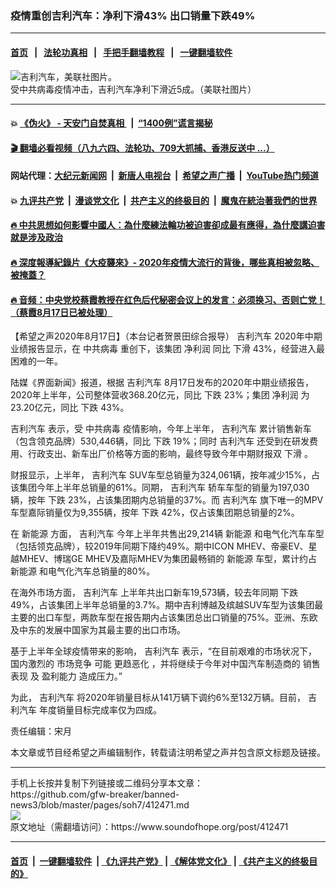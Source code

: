 ### 疫情重创吉利汽车：净利下滑43% 出口销量下跌49%
------------------------

#### [首页](https://github.com/gfw-breaker/banned-news3/blob/master/README.md) &nbsp;&nbsp;|&nbsp;&nbsp; [法轮功真相](https://github.com/begood0513/basic/blob/master/README.md)  &nbsp;&nbsp;|&nbsp;&nbsp; [手把手翻墙教程](https://github.com/gfw-breaker/guides/wiki)  &nbsp;&nbsp;|&nbsp;&nbsp; [一键翻墙软件](https://github.com/gfw-breaker/nogfw/blob/master/README.md)  



<div><img alt="吉利汽车，美联社图片。" src="https://img.soundofhope.org/2020-08/bkn-20180108163454334-0108_00842_001_01p-1597697008585.jpg"/>
<br/><figcaption class="caption">
 受中共病毒疫情冲击，吉利汽车净利下滑近5成。（美联社图片）
</figcaption></div><hr/>

#### 💥 [《伪火》 - 天安门自焚真相 ](http://141.164.51.119:10000/videos/blog/weihuo.html)&nbsp; |&nbsp; [“1400例”谎言揭秘  ](http://141.164.51.119:10000/videos/blog/jiexi1400.html)

#### [ 🎬  翻墙必看视频（八九六四、法轮功、709大抓捕、香港反送中 ...）](https://github.com/gfw-breaker/links/blob/master/banned.md)

#### 网站代理：[大纪元新闻网](http://167.172.10.89:10080/gb/) &nbsp;|&nbsp; [新唐人电视台](http://167.172.10.89:8808/gb/) &nbsp;|&nbsp; [希望之声广播](http://167.172.10.89/radio.html) &nbsp;|&nbsp; [YouTube热门频道](http://158.247.203.241/youtube.html)

#### 💥 [九评共产党](http://141.164.51.119:10000/videos/res/jiuping/)&nbsp; |&nbsp; [漫谈党文化](http://141.164.51.119:10000/videos/res/mtdwh/)&nbsp; |&nbsp; [共产主义的终极目的](http://141.164.51.119:10000/videos/res/zjmd/)&nbsp; |&nbsp; [魔鬼在統治著我們的世界](http://141.164.51.119:10000/videos/res/TheSpecter/)  

#### [ 🔥  中共思想如何影響中國人：為什麼練法輪功被迫害卻成最有應得，為什麼講迫害就是涉及政治](http://141.164.51.119:10000/videos/news/truth01.html)

#### [ 🔥  深度報導紀錄片《大疫襲來》- 2020年疫情大流行的背後，哪些真相被忽略、被掩蓋？](http://141.164.51.119:10000/videos/news/../corona/index.html)

#### [ 🔥  音频：中央党校蔡霞教授在红色后代秘密会议上的发言：必须换习、否则亡党！（蔡霞8月17日已被处理）](http://141.164.51.119:10000/videos/news/caixia.html)

<div><div class="Content__Wrapper sc-1bvya0-0 grZQxZ">
 <p class="meta-top">
  <span class="meta">
   【希望之声2020年8月17日】（本台记者贺景田综合报导）
  </span>
  <ok href="/term/353155">
   吉利汽车
  </ok>
  2020年中期业绩报告显示，在
  <ok href="/term/248971">
   中共病毒
  </ok>
  重创下，该集团
  <ok href="/term/137237">
   净利润
  </ok>
  同比
  <ok href="/term/97464">
   下滑
  </ok>
  43%，经营进入最困难的一年。
 </p>
 <p>
  陆媒《界面新闻》报道，根据
  <ok href="/term/353155">
   吉利汽车
  </ok>
  8月17日发布的2020年中期业绩报告，2020年上半年，公司整体营收368.20亿元，同比
  <ok href="/term/24968">
   下跌
  </ok>
  23%；集团
  <ok href="/term/137237">
   净利润
  </ok>
  为23.20亿元，同比
  <ok href="/term/24968">
   下跌
  </ok>
  43%。
 </p>
 <div class="AD_Embed__Wrap-sc-1xslmin-0 igMuqX module desktop">
  <div>
  </div>
 </div>
 <p>
  <ok href="/term/353155">
   吉利汽车
  </ok>
  表示，受
  <ok href="/term/248971">
   中共病毒
  </ok>
  疫情影响，今年上半年，
  <ok href="/term/353155">
   吉利汽车
  </ok>
  累计销售新车（包含领克品牌）530,446辆，同比
  <ok href="/term/24968">
   下跌
  </ok>
  19%；同时
  <ok href="/term/353155">
   吉利汽车
  </ok>
  还受到在研发费用、行政支出、新车出厂价格等方面的影响，最终导致今年中期财报双
  <ok href="/term/97464">
   下滑
  </ok>
  。
 </p>
 <p>
  财报显示，上半年，
  <ok href="/term/353155">
   吉利汽车
  </ok>
  SUV车型总销量为324,061辆，按年减少15%，占该集团今年上半年总销量的61%。同期，
  <ok href="/term/353155">
   吉利汽车
  </ok>
  轿车车型的销量为197,030辆，按年
  <ok href="/term/24968">
   下跌
  </ok>
  23%，占该集团期内总销量的37%。而
  <ok href="/term/353155">
   吉利汽车
  </ok>
  旗下唯一的MPV车型嘉际销量仅为9,355辆，按年
  <ok href="/term/24968">
   下跌
  </ok>
  42%，仅占该集团期总销量的2%。
 </p>
 <p>
  在
  <ok href="/term/353158">
   新能源
  </ok>
  方面，
  <ok href="/term/353155">
   吉利汽车
  </ok>
  今年上半年共售出29,214辆
  <ok href="/term/353158">
   新能源
  </ok>
  和电气化汽车车型（包括领克品牌），较2019年同期下降约49%。期中ICON MHEV、帝豪EV、星越MHEV、博瑞GE MHEV及嘉际MHEV为集团最畅销的
  <ok href="/term/353158">
   新能源
  </ok>
  车型，累计约占
  <ok href="/term/353158">
   新能源
  </ok>
  和电气化汽车总销量的80%。
 </p>
 <p>
  在海外市场方面，
  <ok href="/term/353155">
   吉利汽车
  </ok>
  上半年共出口新车19,573辆，较去年同期
  <ok href="/term/24968">
   下跌
  </ok>
  49%，占该集团上半年总销量的3.7%。期中吉利博越及缤越SUV车型为该集团最主要的出口车型，两款车型在报告期内占该集团总出口销量的75%。亚洲、东欧及中东的发展中国家为其最主要的出口市场。
 </p>
 <p>
  基于上半年全球疫情带来的影响，
  <ok href="/term/353155">
   吉利汽车
  </ok>
  表示，“在目前艰难的市场状况下，国内激烈的
  <ok href="/term/129923">
   市场竞争
  </ok>
  可能
  <ok href="/term/353161">
   更趋恶化
  </ok>
  ，并将继续于今年对中国汽车制造商的
  <ok href="/term/353164">
   销售表现
  </ok>
  及
  <ok href="/term/189659">
   盈利能力
  </ok>
  造成压力。”
 </p>
 <p>
  为此，
  <ok href="/term/353155">
   吉利汽车
  </ok>
  将2020年销量目标从141万辆下调约6%至132万辆。目前，
  <ok href="/term/353155">
   吉利汽车
  </ok>
  年度销量目标完成率仅为四成。
 </p>
 <p class="meta-btm">
  责任编辑：宋月
 </p>
 <p class="meta-btm">
  本文章或节目经希望之声编辑制作，转载请注明希望之声并包含原文标题及链接。
 </p>
</div>
</div>
<hr/>
手机上长按并复制下列链接或二维码分享本文章：<br/>
https://github.com/gfw-breaker/banned-news3/blob/master/pages/soh7/412471.md <br/>
<a href='https://github.com/gfw-breaker/banned-news3/blob/master/pages/soh7/412471.md'><img src='https://github.com/gfw-breaker/banned-news3/blob/master/pages/soh7/412471.md.png'/></a> <br/>
原文地址（需翻墙访问）：https://www.soundofhope.org/post/412471


------------------------
#### [首页](https://github.com/gfw-breaker/banned-news3/blob/master/README.md) &nbsp;|&nbsp; [一键翻墙软件](https://github.com/gfw-breaker/nogfw/blob/master/README.md) &nbsp;| [《九评共产党》](https://github.com/gfw-breaker/9ping.md/blob/master/README.md#九评之一评共产党是什么) | [《解体党文化》](https://github.com/gfw-breaker/jtdwh.md/blob/master/README.md) | [《共产主义的终极目的》](https://github.com/gfw-breaker/gczydzjmd.md/blob/master/README.md)


<img src='http://gfw-breaker.win/banned-news3/pages/soh7/412471.md' width='0px' height='0px'/>